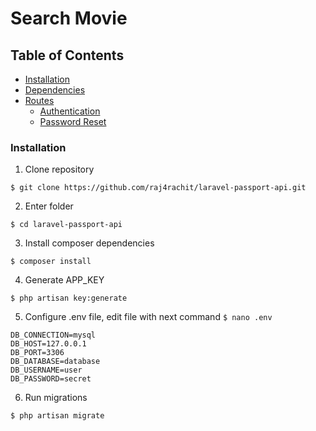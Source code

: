 # Search Movie

## Table of Contents

- [Installation](#installation)
- [Dependencies](#dependencies)
- [Routes](#routes)
    - [Authentication](#authentication)
    - [Password Reset](#password-reset)


### Installation

1. Clone repository
```
$ git clone https://github.com/raj4rachit/laravel-passport-api.git
```

2. Enter folder
```
$ cd laravel-passport-api
```

3. Install composer dependencies
```
$ composer install
```

4. Generate APP_KEY
```
$ php artisan key:generate
```

5. Configure .env file, edit file with next command `$ nano .env`
```
DB_CONNECTION=mysql
DB_HOST=127.0.0.1
DB_PORT=3306
DB_DATABASE=database
DB_USERNAME=user
DB_PASSWORD=secret
```

6. Run migrations
```
$ php artisan migrate
```
